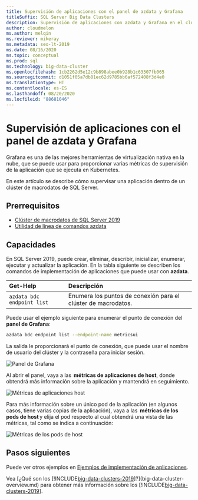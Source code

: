 ```yaml
---
title: Supervisión de aplicaciones con el panel de azdata y Grafana
titleSuffix: SQL Server Big Data Clusters
description: Supervisión de aplicaciones con azdata y Grafana en el clúster de macrodatos de SQL Server 2019
author: cloudmelon
ms.author: melqin
ms.reviewer: mikeray
ms.metadata: seo-lt-2019
ms.date: 08/16/2020
ms.topic: conceptual
ms.prod: sql
ms.technology: big-data-cluster
ms.openlocfilehash: 1cb2262d5e12c9b898abee0b928b1c63307fb065
ms.sourcegitcommit: d1051f05a7db81ec62d9785bb6af572408f3d4e0
ms.translationtype: HT
ms.contentlocale: es-ES
ms.lasthandoff: 08/20/2020
ms.locfileid: "88681046"
---
```

# <a name="monitor-applications-with-azdata-and-grafana-dashboard"></a>Supervisión de aplicaciones con el panel de azdata y Grafana

Grafana es una de las mejores herramientas de virtualización nativa en la nube, que se puede usar para proporcionar varias métricas de supervisión de la aplicación que se ejecuta en Kubernetes.  

En este artículo se describe cómo supervisar una aplicación dentro de un clúster de macrodatos de SQL Server.

## <a name="prerequisites"></a>Prerrequisitos

- [Clúster de macrodatos de SQL Server 2019](deployment-guidance.md)
- [Utilidad de línea de comandos azdata](deploy-install-azdata.md)

## <a name="capabilities"></a>Capacidades

En SQL Server 2019, puede crear, eliminar, describir, inicializar, enumerar, ejecutar y actualizar la aplicación. En la tabla siguiente se describen los comandos de implementación de aplicaciones que puede usar con **azdata**.

|Get-Help |Descripción |
|:---|:---|
|`azdata bdc endpoint list` | Enumera los puntos de conexión para el clúster de macrodatos. |


Puede usar el ejemplo siguiente para enumerar el punto de conexión del **panel de Grafana**:

```bash
azdata bdc endpoint list --endpoint-name metricsui 
```

La salida le proporcionará el punto de conexión, que puede usar el nombre de usuario del clúster y la contraseña para iniciar sesión. 

![Panel de Grafana](media/big-data-cluster-monitor-apps/grafana-dashboard-endpoint.png)


Al abrir el panel, vaya a las  **métricas de aplicaciones de host**, donde obtendrá más información sobre la aplicación y mantendrá en seguimiento.  

![Métricas de aplicaciones host](media/big-data-cluster-monitor-apps/host-apps-metrics.png)


Para más información sobre un único pod de la aplicación (en algunos casos, tiene varias copias de la aplicación), vaya a las  **métricas de los pods de host** y elija el pod respecto al cual obtendrá una vista de las métricas, tal como se indica a continuación:  

![Métricas de los pods de host](media/big-data-cluster-monitor-apps/host-pods-metrics.png) 


## <a name="next-steps"></a>Pasos siguientes

Puede ver otros ejemplos en [Ejemplos de implementación de aplicaciones](https://aka.ms/sql-app-deploy).

Vea [¿Qué son los [!INCLUDE[big-data-clusters-2019](../includes/ssbigdataclusters-ver15.md)]?](big-data-cluster-overview.md) para obtener más información sobre los [!INCLUDE[big-data-clusters-2019](../includes/ssbigdataclusters-ss-nover.md)].
